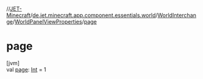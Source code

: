 //[JET-Minecraft](../../../../index.md)/[de.jet.minecraft.app.component.essentials.world](../../index.md)/[WorldInterchange](../index.md)/[WorldPanelViewProperties](index.md)/[page](page.md)

# page

[jvm]\
val [page](page.md): [Int](https://kotlinlang.org/api/latest/jvm/stdlib/kotlin/-int/index.html) = 1
